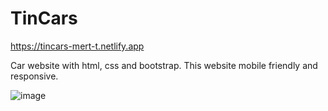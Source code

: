 # TinCars

https://tincars-mert-t.netlify.app

Car website with html, css and bootstrap.
This website mobile friendly and responsive.

![image](https://user-images.githubusercontent.com/83662229/131264528-54b0ad0c-7501-4846-a105-a50573bd3c09.png)


